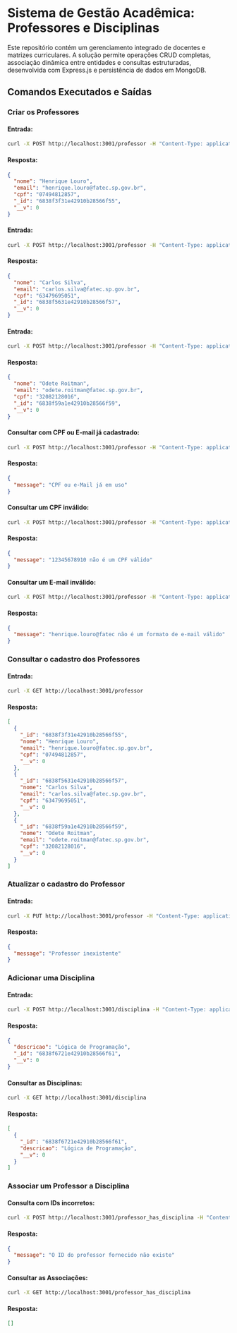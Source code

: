 # Sistema de Gestão Acadêmica: Professores e Disciplinas

Este repositório contém um gerenciamento integrado de docentes e matrizes curriculares. A solução permite operações CRUD completas, associação dinâmica entre entidades e consultas estruturadas, desenvolvida com Express.js  e persistência de dados em MongoDB.

## Comandos Executados e Saídas

### Criar os Professores

#### Entrada:
```bash
curl -X POST http://localhost:3001/professor -H "Content-Type: application/json" -d "{\"nome\": \"Henrique Louro\", \"email\": \"henrique.louro@fatec.sp.gov.br\", \"cpf\": \"07494812857\"}"
```

#### Resposta:

```json
{
  "nome": "Henrique Louro",
  "email": "henrique.louro@fatec.sp.gov.br",
  "cpf": "07494812857",
  "_id": "6838f3f31e42910b28566f55",
  "__v": 0
}
```

#### Entrada:

```bash
curl -X POST http://localhost:3001/professor -H "Content-Type: application/json" -d "{\"nome\": \"Carlos Silva\", \"email\": \"carlos.silva@fatec.sp.gov.br\", \"cpf\": \"63479695051\"}"
```

#### Resposta:

```json
{
  "nome": "Carlos Silva",
  "email": "carlos.silva@fatec.sp.gov.br",
  "cpf": "63479695051",
  "_id": "6838f5631e42910b28566f57",
  "__v": 0
}
```

#### Entrada:

```bash
curl -X POST http://localhost:3001/professor -H "Content-Type: application/json" -d "{\"nome\": \"Odete Roitman\", \"email\": \"odete.roitman@fatec.sp.gov.br\", \"cpf\": \"32082128016\"}"
```

#### Resposta:

```json
{
  "nome": "Odete Roitman",
  "email": "odete.roitman@fatec.sp.gov.br",
  "cpf": "32082128016",
  "_id": "6838f59a1e42910b28566f59",
  "__v": 0
}
```

#### Consultar com CPF ou E-mail já cadastrado:

```bash
curl -X POST http://localhost:3001/professor -H "Content-Type: application/json" -d "{\"nome\": \"Henrique Louro\", \"email\": \"henrique.louro@fatec.sp.gov.br\", \"cpf\": \"07494812857\"}"
```

#### Resposta:

```json
{
  "message": "CPF ou e-Mail já em uso"
}
```

#### Consultar um CPF inválido:

```bash
curl -X POST http://localhost:3001/professor -H "Content-Type: application/json" -d "{\"nome\": \"Henrique Louro\", \"email\": \"henrique.louro@fatec.sp.gov.br\", \"cpf\": \"12345678910\"}"
```

#### Resposta:

```json
{
  "message": "12345678910 não é um CPF válido"
}
```

#### Consultar um E-mail inválido:

```bash
curl -X POST http://localhost:3001/professor -H "Content-Type: application/json" -d "{\"nome\": \"Henrique Louro\", \"email\": \"henrique.louro@fatec\", \"cpf\": \"12345678910\"}"
```

#### Resposta:

```json
{
  "message": "henrique.louro@fatec não é um formato de e-mail válido"
}
```

### Consultar o cadastro dos Professores

#### Entrada:

```bash
curl -X GET http://localhost:3001/professor
```

#### Resposta:

```json
[
  {
    "_id": "6838f3f31e42910b28566f55",
    "nome": "Henrique Louro",
    "email": "henrique.louro@fatec.sp.gov.br",
    "cpf": "07494812857",
    "__v": 0
  },
  {
    "_id": "6838f5631e42910b28566f57",
    "nome": "Carlos Silva",
    "email": "carlos.silva@fatec.sp.gov.br",
    "cpf": "63479695051",
    "__v": 0
  },
  {
    "_id": "6838f59a1e42910b28566f59",
    "nome": "Odete Roitman",
    "email": "odete.roitman@fatec.sp.gov.br",
    "cpf": "32082128016",
    "__v": 0
  }
]
```

### Atualizar o cadastro do Professor

#### Entrada:

```bash
curl -X PUT http://localhost:3001/professor -H "Content-Type: application/json" -d "{\"id\":\"6835017c642961ce1b3edb31\",\"nome\": \"Odetinha Roitman\", \"email\": \"odetinha.roitman@fatec.sp.gov.br\", \"cpf\": \"32082128016\"}"
```

#### Resposta:

```json
{
  "message": "Professor inexistente"
}
```

### Adicionar uma Disciplina

#### Entrada:

```bash
curl -X POST http://localhost:3001/disciplina -H "Content-Type: application/json" -d "{\"descricao\": \"Lógica de Programação\"}"
```

#### Resposta:

```json
{
  "descricao": "Lógica de Programação",
  "_id": "6838f6721e42910b28566f61",
  "__v": 0
}
```

#### Consultar as Disciplinas:

```bash
curl -X GET http://localhost:3001/disciplina
```

#### Resposta:

```json
[
  {
    "_id": "6838f6721e42910b28566f61",
    "descricao": "Lógica de Programação",
    "__v": 0
  }
]
```

### Associar um Professor a Disciplina

#### Consulta com IDs incorretos:

```bash
curl -X POST http://localhost:3001/professor_has_disciplina -H "Content-Type: application/json" -d "{\"professor\": \"6834ff01642961ce1b3edb2d\", \"disciplina\": \"68350d5e642961ce1b3edb3c\"}"
```

#### Resposta:

```json
{
  "message": "O ID do professor fornecido não existe"
}
```

#### Consultar as Associações:

```bash
curl -X GET http://localhost:3001/professor_has_disciplina
```

#### Resposta:

```json
[]
```

